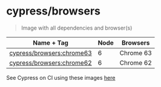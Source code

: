 # cypress/browsers

> Image with all dependencies and browser(s)

Name + Tag | Node | Browsers
--- | --- | ---
[cypress/browsers:chrome63](63) | 6 | Chrome 63
[cypress/browsers:chrome62](62) | 6 | Chrome 62

See Cypress on CI using these images [here](https://on.cypress.io/docker)
